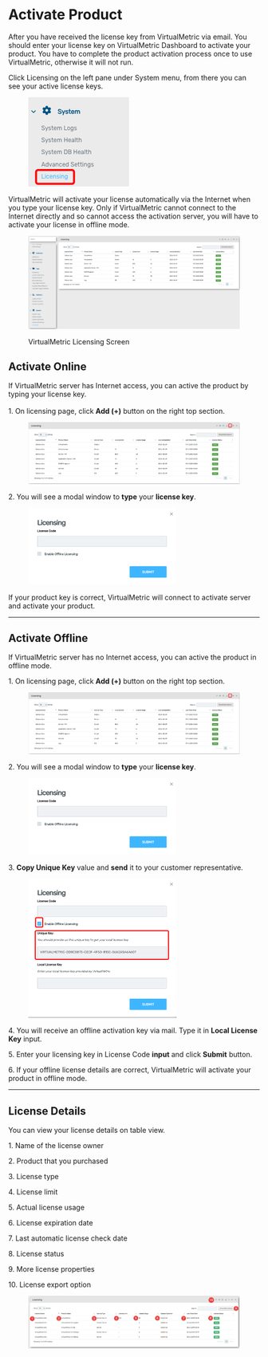# Activate Product

After you have received the license key from VirtualMetric via email. You should enter your license key on VirtualMetric Dashboard to activate your product. You have to complete the product activation process once to use VirtualMetric, otherwise it will not run.

Click Licensing on the left pane under System menu, from there you can see your active license keys.

<div align="left">

<figure><img src="../.gitbook/assets/image (812).png" alt=""><figcaption></figcaption></figure>

</div>

VirtualMetric will activate your license automatically via the Internet when you type your license key. Only if VirtualMetric cannot connect to the Internet directly and so cannot access the activation server, you will have to activate your license in offline mode.

<div align="left">

<figure><img src="../.gitbook/assets/image (814).png" alt=""><figcaption><p>VirtualMetric Licensing Screen</p></figcaption></figure>

</div>

## Activate Online

If VirtualMetric server has Internet access, you can active the product by typing your license key.\
\
1\.      On licensing page, click **Add (+)** button on the right top section.

<figure><img src="../.gitbook/assets/image (816).png" alt=""><figcaption></figcaption></figure>

2\.      You will see a modal window to **type** your **license key**.

<div align="left">

<figure><img src="../.gitbook/assets/image (817).png" alt="" width="296"><figcaption></figcaption></figure>

</div>

If your product key is correct, VirtualMetric will connect to activate server and activate your product.

***

## **Activate Offline**

If VirtualMetric server has no Internet access, you can active the product in offline mode.

1\.      On licensing page, click **Add (+)** button on the right top section.

<figure><img src="../.gitbook/assets/image (819).png" alt=""><figcaption></figcaption></figure>

2\.      You will see a modal window to **type** your **license key**.

<div align="left">

<figure><img src="../.gitbook/assets/image (817).png" alt="" width="296"><figcaption></figcaption></figure>

</div>

3\.      **Copy Unique Key** value and **send** it to your customer representative.

<div align="left">

<figure><img src="../.gitbook/assets/image (823).png" alt="" width="297"><figcaption></figcaption></figure>

</div>

4\.      You will receive an offline activation key via mail. Type it in **Local License Key** input.

5\.      Enter your licensing key in License Code **input** and click **Submit** button.

6\.      If your offline license details are correct, VirtualMetric will activate your product in offline mode.

***

## License Details

You can view your license details on table view.

1\.  Name of the license owner

2\.  Product that you purchased

3\.  License type

4\.  License limit

5\.  Actual license usage

6\.  License expiration date

7\.  Last automatic license check date

8\.  License status

9\.  More license properties

10\.  License export option

<div align="left">

<figure><img src="../.gitbook/assets/image (824).png" alt=""><figcaption></figcaption></figure>

</div>
